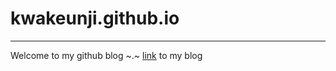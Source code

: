 # kwakeunji.github.io
---
Welcome to my github blog ~.~
[link](https://kwakeunji.github.io/about/) to my blog
